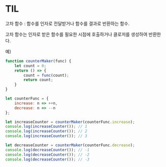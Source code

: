 # TIL

고차 함수 : 함수를 인자로 전달받거나 함수를 결과로 반환하는 함수.

고차 함수는 인자로 받은 함수를 필요한 시점에 호출하거나 클로저를 생성하여 반환한다.

예)

~~~javascript
function counterMaker(func) {
    let count = 0;
    return () => {
        count = func(count);
        return count;
    }
}

let counterFunc = {
    increase: n => ++n,
    decrease: n => --n
};

let increaseCounter = counterMaker(counterFunc.increase);
console.log(increaseCounter()); // 1
console.log(increaseCounter()); // 2
console.log(increaseCounter()); // 3

let decreaseCounter = counterMaker(counterFunc.decrease);
console.log(decreaseCounter()); // -1
console.log(decreaseCounter()); // -2
console.log(decreaseCounter()); // -3
~~~

